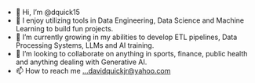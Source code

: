 - 👋 Hi, I’m @dquick15
- 👀 I enjoy utilizing tools in Data Engineering, Data Science and Machine Learning to build fun projects. 
- 🌱 I’m currently growing in my abilities to develop ETL pipelines, Data Processing Systems, LLMs and AI training.
- 💞️ I’m looking to collaborate on anything in sports, finance, public health and anything dealing with Generative AI.
- 📫 How to reach me ...davidquickjr@yahoo.com

<!---
dquick15/dquick15 is a ✨ special ✨ repository because its `README.md` (this file) appears on your GitHub profile.
You can click the Preview link to take a look at your changes.
--->
